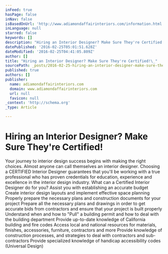 ```yaml
---
inFeed: true
hasPage: false
inNav: false
isBasedOnUrl: 'http://www.adiamondaffairinteriors.com/information.html'
inLanguage: null
starred: false
keywords: []
description: "Hiring an Interior Designer? Make Sure They're Certified!  Your journey to interior design success begins with making the right choices. \_Almost anyone can call"
datePublished: '2016-02-25T05:01:51.628Z'
dateModified: '2016-02-25T04:41:05.809Z'
author: []
title: "Hiring an Interior Designer? Make Sure They're Certified!\_"
sourcePath: _posts/2016-02-25-hiring-an-interior-designer-make-sure-theyre-certified-y.md
published: true
authors: []
publisher:
  name: adiamondaffairinteriors.com
  domain: www.adiamondaffairinteriors.com
  url: null
  favicon: null
_context: 'http://schema.org'
_type: Article

---
```

# Hiring an Interior Designer? Make Sure They're Certified! 

Your journey to interior design success begins with making the right choices.  Almost anyone can call themselves an interior designer.  Choosing a CERTIFIED Interior Designer guarantees that you'll be working with a true professional who has proven credentials for education, experience and excellence in the interior design industry.  ​What can a Certified Interior Designer do for you? Assist you with establishing an accurate budget Create interior design layouts and implement effective space planning Properly prepare the necessary plans and construction documents for your project ​Prepare all the necessary plans and drawings in order to get accurate bids from contractors and ensure that your project is built properly Understand when and how to "Pull" a building permit and how to deal with the building department Provide up-to-date knowledge of California building and fire codes Access local and national resources for materials, finishes, accessories, furniture, contractors and more Provide knowledge of construction processes, and strategies to deal with contractors and sub-contractors Provide specialized knowledge of handicap accessibility codes (Universal Design)
